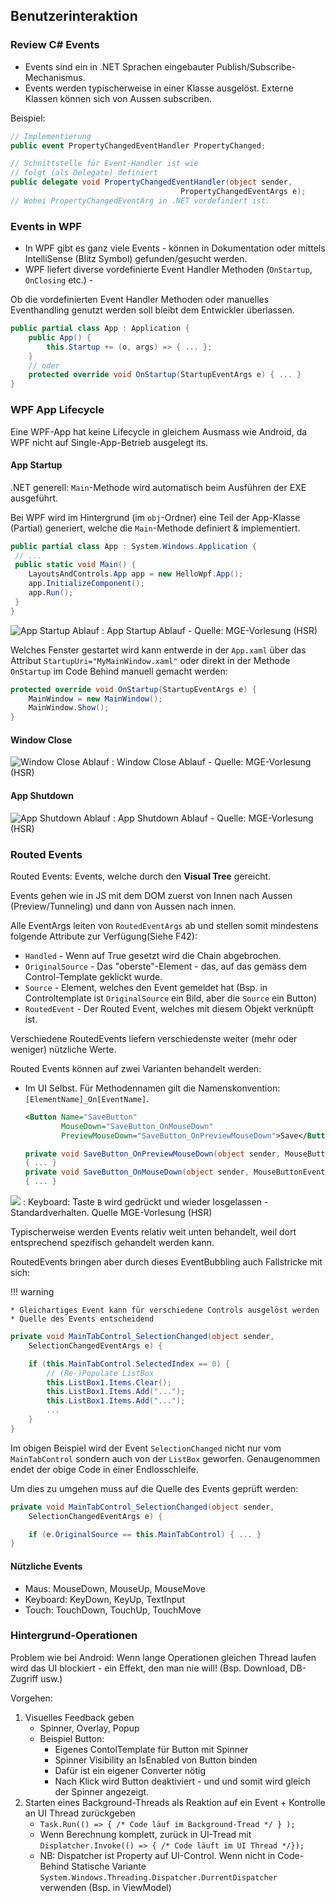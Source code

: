 ## Benutzerinteraktion

### Review C# Events
* Events sind ein in .NET Sprachen eingebauter Publish/Subscribe-Mechanismus.
* Events werden typischerweise in einer Klasse ausgelöst. Externe Klassen können sich von Aussen subscriben.

Beispiel:

```csharp
// Implementierung
public event PropertyChangedEventHandler PropertyChanged;

// Schnittstelle für Event-Handler ist wie
// folgt (als Delegate) definiert
public delegate void PropertyChangedEventHandler(object sender,
                                      PropertyChangedEventArgs e);
// Wobei PropertyChangedEventArg in .NET vordefiniert ist.
```

### Events in WPF

* In WPF gibt es ganz viele Events - können in Dokumentation oder mittels IntelliSense (Blitz Symbol) gefunden/gesucht werden.
* WPF liefert diverse vordefinierte Event Handler Methoden (`OnStartup`, `OnClosing` etc.) -

Ob die vordefinierten Event Handler Methoden oder manuelles Eventhandling genutzt werden soll bleibt dem Entwickler überlassen.

```csharp
public partial class App : Application {
    public App() {
        this.Startup += (o, args) => { ... };
    }
    // oder
    protected override void OnStartup(StartupEventArgs e) { ... }
}
```

### WPF App Lifecycle
Eine WPF-App hat keine Lifecycle in gleichem Ausmass wie Android, da WPF nicht auf Single-App-Betrieb ausgelegt its.

#### App Startup
.NET generell: `Main`-Methode wird automatisch beim Ausführen der EXE ausgeführt.

Bei WPF wird im Hintergrund (im `obj`-Ordner) eine Teil der App-Klasse (Partial) generiert, welche die `Main`-Methode definiert & implementiert.

```csharp
public partial class App : System.Windows.Application {
 // ...
 public static void Main() {
    LayoutsAndControls.App app = new HelloWpf.App();
    app.InitializeComponent();
    app.Run();
 }
}
```

![App Startup Ablauf](images/app_startup.png)
: App Startup Ablauf - Quelle: MGE-Vorlesung (HSR)

Welches Fenster gestartet wird kann entwerde in der `App.xaml` über das Attribut `StartupUri="MyMainWindow.xaml"` oder direkt in der Methode `OnStartup` im Code Behind manuell gemacht werden:

```csharp
protected override void OnStartup(StartupEventArgs e) {
    MainWindow = new MainWindow();
    MainWindow.Show();
}
```

#### Window Close

![Window Close Ablauf](images/window_close.png)
: Window Close Ablauf - Quelle: MGE-Vorlesung (HSR)

#### App Shutdown

![App Shutdown Ablauf](images/app_shutdown.png)
: App Shutdown Ablauf - Quelle: MGE-Vorlesung (HSR)

### Routed Events

Routed Events: Events, welche durch den **Visual Tree** gereicht.

Events gehen wie in JS mit dem DOM zuerst von Innen nach Aussen (Preview/Tunneling) und dann von Aussen nach innen.

Alle EventArgs leiten von `RoutedEventArgs` ab und stellen somit mindestens folgende Attribute zur Verfügung(Siehe F42):

* `Handled` - Wenn auf True gesetzt wird die Chain abgebrochen.
* `OriginalSource` - Das "oberste"-Element - das, auf das gemäss dem Control-Template geklickt wurde.
* `Source` - Element, welches den Event gemeldet hat (Bsp. in Controltemplate ist `OriginalSource` ein Bild, aber die `Source` ein Button)
* `RoutedEvent` - Der Routed Event, welches mit diesem Objekt verknüpft ist.


Verschiedene RoutedEvents liefern verschiedenste weiter (mehr oder weniger) nützliche Werte.

Routed Events können auf zwei Varianten behandelt werden:

* Im UI Selbst. Für Methodennamen gilt die Namenskonvention: `[ElementName]_On[EventName]`.

    ```xml
    <Button Name="SaveButton"
            MouseDown="SaveButton_OnMouseDown"
            PreviewMouseDown="SaveButton_OnPreviewMouseDown">Save</Button>
    ```

    ```csharp
    private void SaveButton_OnPreviewMouseDown(object sender, MouseButtonEventArgs e)
    { ... }
    private void SaveButton_OnMouseDown(object sender, MouseButtonEventArgs e)
    { ... }
    ```

![](images/routed_events.png)
: Keyboard: Taste `B` wird gedrückt und wieder losgelassen - Standardverhalten. Quelle MGE-Vorlesung (HSR)

Typischerweise werden Events relativ weit unten behandelt, weil dort entsprechend spezifisch gehandelt werden kann.

RoutedEvents bringen aber durch dieses EventBubbling auch Fallstricke mit sich:


!!! warning

    * Gleichartiges Event kann für verschiedene Controls ausgelöst werden
    * Quelle des Events entscheidend

```csharp
private void MainTabControl_SelectionChanged(object sender,
    SelectionChangedEventArgs e) {

    if (this.MainTabControl.SelectedIndex == 0) {
        // (Re-)Populate ListBox
        this.ListBox1.Items.Clear();
        this.ListBox1.Items.Add("...");
        this.ListBox1.Items.Add("...");
        ...
    }
}
```
Im obigen Beispiel wird der Event `SelectionChanged` nicht nur vom `MainTabControl` sondern auch von der `ListBox` geworfen. Genaugenommen endet der obige Code in einer Endlosschleife.

Um dies zu umgehen muss auf die Quelle des Events geprüft werden:

```csharp
private void MainTabControl_SelectionChanged(object sender,
    SelectionChangedEventArgs e) {

    if (e.OriginalSource == this.MainTabControl) { ... }
}
```

#### Nützliche Events

* Maus: MouseDown, MouseUp, MouseMove
* Keyboard: KeyDown, KeyUp, TextInput
* Touch: TouchDown, TouchUp, TouchMove

### Hintergrund-Operationen
Problem wie bei Android: Wenn lange Operationen gleichen Thread laufen wird das UI blockiert - ein Effekt, den man nie will! (Bsp. Download, DB-Zugriff usw.)

Vorgehen:

1. Visuelles Feedback geben
    * Spinner, Overlay, Popup
    * Beispiel Button:
        * Eigenes ContolTemplate für Button mit Spinner
        * Spinner Visibility an IsEnabled von Button binden
        * Dafür ist ein eigener Converter nötig
        * Nach Klick wird Button deaktiviert - und und somit wird gleich der Spinner angezeigt.
2. Starten eines Background-Threads als Reaktion auf ein Event + Kontrolle an UI Thread zurückgeben
    * `Task.Run(() => { /* Code läuf im Background-Tread */ } );`
    * Wenn Berechnung komplett, zurück in UI-Tread mit `Displatcher.Invoke(() => { /* Code läuft im UI Thread */});`
    * NB: Dispatcher ist Property auf UI-Control. Wenn nicht in Code-Behind Statische Variante `System.Windows.Threading.Dispatcher.DurrentDispatcher` verwenden (Bsp. in ViewModel)
